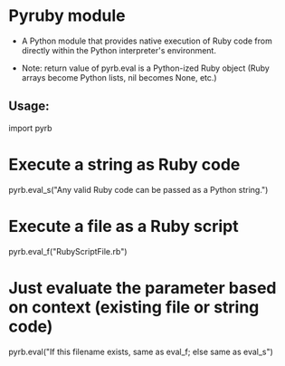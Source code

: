 Pyruby module
=============

- A Python module that provides native execution of Ruby code
  	from directly within the Python interpreter's environment.
 
- Note: return value of pyrb.eval is a Python-ized Ruby object
 	(Ruby arrays become Python lists, nil becomes None, etc.)
 
 
Usage:
-----

import pyrb


# Execute a string as Ruby code

pyrb.eval_s("Any valid Ruby code can be passed as a Python string.")
 
# Execute a file as a Ruby script

pyrb.eval_f("RubyScriptFile.rb")

# Just evaluate the parameter based on context (existing file or string code)

pyrb.eval("If this filename exists, same as eval_f; else same as eval_s")


